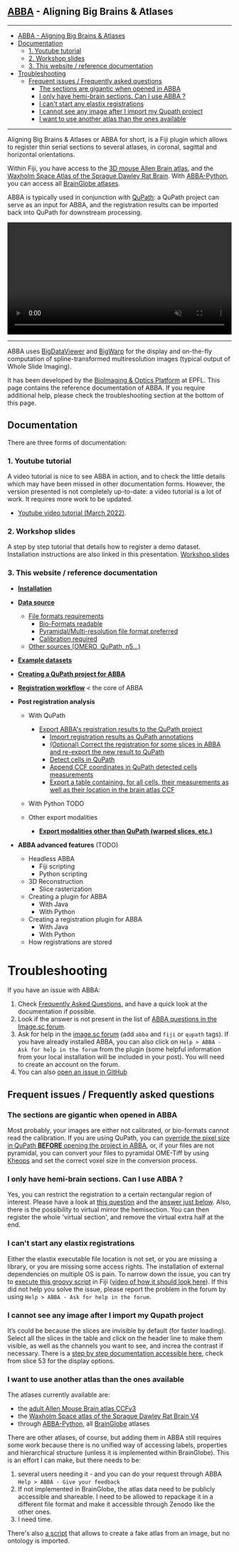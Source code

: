 ## [ABBA](https://www.youtube.com/watch?v=8haRfsY4-_s) - Aligning Big Brains & Atlases

-----

<!-- TOC -->
  * [ABBA - Aligning Big Brains & Atlases](#abba---aligning-big-brains--atlases)
  * [Documentation](#documentation)
    * [1. Youtube tutorial](#1-youtube-tutorial)
    * [2. Workshop slides](#2-workshop-slides)
    * [3. This website / reference documentation](#3-this-website--reference-documentation)
* [Troubleshooting](#troubleshooting)
  * [Frequent issues / Frequently asked questions](#frequent-issues--frequently-asked-questions)
    * [The sections are gigantic when opened in ABBA](#the-sections-are-gigantic-when-opened-in-abba)
    * [I only have hemi-brain sections. Can I use ABBA ?](#i-only-have-hemi-brain-sections-can-i-use-abba-)
    * [I can't start any elastix registrations](#i-cant-start-any-elastix-registrations)
    * [I cannot see any image after I import my Qupath project](#i-cannot-see-any-image-after-i-import-my-qupath-project)
    * [I want to use another atlas than the ones available](#i-want-to-use-another-atlas-than-the-ones-available)
<!-- TOC -->

-----

Aligning Big Brains & Atlases or ABBA for short, is a Fiji plugin which allows to register thin serial sections to several atlases, in coronal, sagittal and horizontal orientations.

Within Fiji, you have access to the [3D mouse Allen Brain atlas](http://atlas.brain-map.org/atlas?atlas=602630314), and the [Waxholm Space Atlas of the Sprague Dawley Rat Brain](https://www.nitrc.org/projects/whs-sd-atlas). With [ABBA-Python](https://github.com/NicoKiaru/ABBA-Python), you can access all [BrainGlobe atlases](https://brainglobe.info/).

ABBA is typically used in conjunction with [QuPath](https://qupath.github.io): a QuPath project can serve as an input for ABBA, and the registration results can be imported back into QuPath for downstream processing.

<video autoplay loop muted style="width: 100%;">
  <source src="https://user-images.githubusercontent.com/20223054/149301605-07b27dd0-4010-4ca4-b415-f5a9acc8963d.mp4" type="video/mp4">
  Your browser does not support the video tag.
</video>

-----


ABBA uses [BigDataViewer](https://imagej.net/plugins/bdv/index) and [BigWarp](https://imagej.net/plugins/bigwarp) for the display and on-the-fly computation of spline-transformed multiresolution images (typical output of Whole Slide Imaging).

It has been developed by the [BioImaging & Optics Platform](https://www.epfl.ch/research/facilities/ptbiop/) at EPFL. This page contains the reference documentation of ABBA. If you require additional help, please check the troubleshooting section at the bottom of this page.

## Documentation

There are three forms of documentation:

### 1. Youtube tutorial

A video tutorial is nice to see ABBA in action, and to check the little details which may have been missed in other documentation forms. However, the version presented is not completely up-to-date: a video tutorial is a lot of work. It requires more work to be updated.

* [Youtube video tutorial (March 2022)](https://www.youtube.com/watch?v=sERGONVw4zE).

### 2. Workshop slides

A step by step tutorial that details how to register a demo dataset. Installation instructions are also linked in this presentation.
[Workshop slides](https://docs.google.com/presentation/d/1c5yG-5Rhz5WlR4Hf9TNVkjqb6yD6oukza8P6vHGVZMw)

### 3. This website / reference documentation

* [**Installation**](installation.md)


* [**Data source**](dataset_prerequisite.md)
  * [File formats requirements](dataset_prerequisite.md)
    * [Bio-Formats readable](dataset_prerequisite.md#1-any-bio-formats-supported-file-format)
    * [Pyramidal/Multi-resolution file format preferred](dataset_prerequisite.md#2-ideally-multi-resolution--bio-formats-supported--)
    * [Calibration required](dataset_prerequisite.md#3-and-calibrated)
  * [Other sources (OMERO, QuPath, n5...)](dataset_prerequisite.md#more-technicalities)


* [**Example datasets**](example_datasets.md)


* [**Creating a QuPath project for ABBA**](create_qupath_dataset.md)

- [**Registration workflow**](usage.md) < the core of ABBA
  




* **Post registration analysis**
  * With QuPath
    * [Export ABBA's registration results to the QuPath project](qupath_analysis.md)
      * [Import registration results as QuPath annotations](qupath_analysis.md#importing-abba-registration-results-in-qupath)
      * [(Optional) Correct the registration for some slices in ABBA and re-export the new result to QuPath](registration.md#editing-a-registration)
      * [Detect cells in QuPath](qupath_analysis.md#analysis-in-qupath)
      * [Append CCF coordinates in QuPath detected cells measurements](qupath_analysis.md#export-result-into-common-coordinates-of-the-allen-brain-atlas-ccfv3)
      * [Export a table containing, for all cells, their measurements as well as their location in the brain atlas CCF](qupath_analysis.md#compute-the-location-of-detections-into-the-atlas-coordinates)

  * With Python TODO
  * Other export modalities
    * [**Export modalities other than QuPath (warped slices, etc.)**](export.md)


* **ABBA advanced features** (TODO)
  * Headless ABBA
    * Fiji scripting
    * Python scripting
  * 3D Reconstruction
    * Slice rasterization
  * Creating a plugin for ABBA
    * With Java
    * With Python
  * Creating a registration plugin for ABBA
    * With Java
    * With Python
  * How registrations are stored 



# Troubleshooting

If you have an issue with ABBA:
1. Check [Frequently Asked Questions](index.md#frequent-issues--frequently-asked-questions), and have a quick look at the documentation if possible.
2. Look if the answer is not present in the list of [ABBA questions in the Image.sc forum](https://forum.image.sc/tag/abba).
3. Ask for help in the [image.sc forum](forum.image.sc/) (add `abba` and `fiji` or `qupath` tags). If you have already installed ABBA, you can also click on `Help > ABBA - Ask for help in the forum` from the plugin (some helpful information from your local installation will be included in your post). You will need to create an account on the forum.
4. You can also [open an issue in GitHub](https://github.com/BIOP/ijp-imagetoatlas/issues)

## Frequent issues / Frequently asked questions
### The sections are gigantic when opened in ABBA

Most probably, your images are either not calibrated, or bio-formats cannot read the calibration. If you are using QuPath, you can [override the pixel size in QuPath **BEFORE** opening the project in ABBA](create_dataset_and_open.md#define-a-dataset-of-brain-sections-in-qupath), or, if your files are not pyramidal, you can convert your files to pyramidal OME-Tiff by using [Kheops](https://github.com/BIOP/ijp-kheops) and set the correct voxel size in the conversion process.

### I only have hemi-brain sections. Can I use ABBA ?

Yes, you can restrict the registration to a certain rectangular region of interest. Please have a look at [this question](https://forum.image.sc/t/abba-experimental-a-fiji-qupath-workflow-for-mouse-brain-slice-registration-to-the-allen-brain-atlas-ccfv3/54345/15) and the [answer just below](https://forum.image.sc/t/abba-experimental-a-fiji-qupath-workflow-for-mouse-brain-slice-registration-to-the-allen-brain-atlas-ccfv3/54345/16). Also, there is the possibility to virtual mirror the hemisection. You can then register the whole 'virtual section', and remove the virtual extra half at the end.

### I can't start any elastix registrations
Either the elastix executable file location is not set, or you are missing a library, or you are missing some access rights. The installation of external dependencies on multiple OS is pain. To narrow down the issue, you can try to [execute this groovy script](https://gist.githubusercontent.com/NicoKiaru/b91f9f3f0069b765a49b5d4629a8b1c7/raw/0744676341b16ee4f37ed203130f0e0b761c08c8/TestRegister.groovy)  in Fiji ([video of how it should look here](https://forum.image.sc/t/abba-experimental-a-fiji-qupath-workflow-for-mouse-brain-slice-registration-to-the-allen-brain-atlas-ccfv3/54345/28)). If this did not help you solve the issue, please report the problem in the forum by using `Help > ABBA - Ask for help in the forum`.

### I cannot see any image after I import my Qupath project

It’s could be because the slices are invisible by default (for faster loading). Select all the slices in the table and click on the header line to make them visible, as well as the channels you want to see, and increa the contrast if necessary. There is a [step by step documentation accessible here](https://docs.google.com/presentation/d/1c5yG-5Rhz5WlR4Hf9TNVkjqb6yD6oukza8P6vHGVZMw/edit#slide=id.p1), check from slice 53 for the display options.

### I want to use another atlas than the ones available

The atlases currently available are:
* the [adult Allen Mouse Brain atlas CCFv3](https://zenodo.org/record/4486659/#.YngkMlRBziE)
* the [Waxholm Space atlas of the Sprague Dawley Rat Brain V4](https://zenodo.org/record/5644162#.YngkTVRBziE)
* through [ABBA-Python](https://github.com/NicoKiaru/ABBA-Python), all [BrainGlobe](https://github.com/brainglobe) atlases

There are other atlases, of course, but adding them in ABBA still requires some work because there is no unified way of accessing labels, properties and hierarchical structure (unless it is implemented within BrainGlobe). This is an effort I can make, but there needs to be:
1. several users needing it - and you can do your request through ABBA `Help > ABBA - Give your feedback`
2. If not implemented in BrainGlobe, the atlas data need to be publicly accessible and shareable. I need to be allowed to repackage it in a different file format and make it accessible through Zenodo like the other ones.
3. I need time.

There's also [a script](https://forum.image.sc/t/custom-atlas-in-abba/77206) that allows to create a fake atlas from an image, but no ontology is imported.

<!---
### Markdown

Markdown is a lightweight and easy-to-use syntax for styling your writing. It includes conventions for

```markdown
Syntax highlighted code block

# Header 1
## Header 2
### Header 3

- Bulleted
- List

1. Numbered
2. List

**Bold** and _Italic_ and `Code` text

[Link](url) and ![Image](src)
```

For more details see [GitHub Flavored Markdown](https://guides.github.com/features/mastering-markdown/).

### Jekyll Themes

Your Pages site will use the layout and styles from the Jekyll theme you have selected in your [repository settings](https://github.com/BIOP/ijp-imagetoatlas/settings/pages). The name of this theme is saved in the Jekyll `_config.yml` configuration file.

### Support or Contact

Having trouble with Pages? Check out our [documentation](https://docs.github.com/categories/github-pages-basics/) or [contact support](https://support.github.com/contact) and we’ll help you sort it out.

-->
